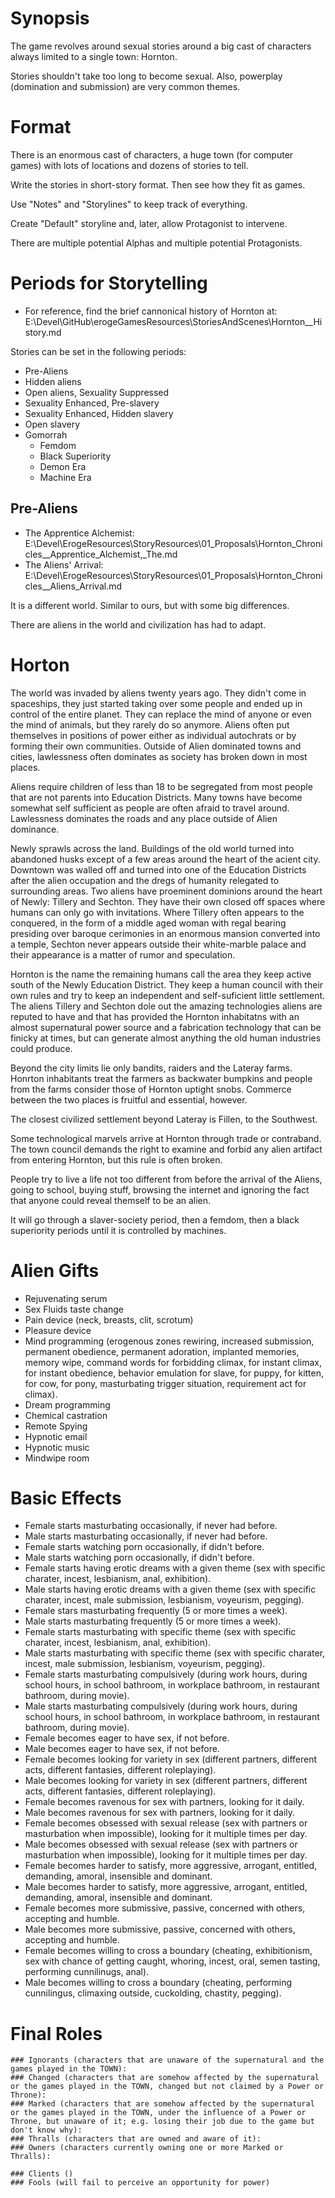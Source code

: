 # Synopsis
The game revolves around sexual stories around a big cast of characters always limited to a single town: Hornton.

Stories shouldn't take too long to become sexual. Also, powerplay (domination and submission) are very common themes.

# Format
There is an enormous cast of characters, a huge town (for computer games) with lots of locations and dozens of stories to tell.

Write the stories in short-story format. Then see how they fit as games.

Use "Notes" and "Storylines" to keep track of everything.

Create "Default" storyline and, later, allow Protagonist to intervene.

There are multiple potential Alphas and multiple potential Protagonists.

# Periods for Storytelling
- For reference, find the brief cannonical history of Hornton at: E:\Devel\GitHub\erogeGamesResources\StoriesAndScenes\Hornton__History.md

Stories can be set in the following periods:
* Pre-Aliens
* Hidden aliens
* Open aliens, Sexuality Suppressed
* Sexuality Enhanced, Pre-slavery
* Sexuality Enhanced, Hidden slavery
* Open slavery
* Gomorrah
    * Femdom
    * Black Superiority
    * Demon Era
    * Machine Era

## Pre-Aliens
- The Apprentice Alchemist: E:\Devel\ErogeResources\StoryResources\01_Proposals\Hornton_Chronicles__Apprentice_Alchemist,_The.md
- The Aliens' Arrival: E:\Devel\ErogeResources\StoryResources\01_Proposals\Hornton_Chronicles__Aliens_Arrival.md



It is a different world. Similar to ours, but with some big differences.

There are aliens in the world and civilization has had to adapt.



# Horton
The world was invaded by aliens twenty years ago. They didn't come in spaceships, they just started taking over some people and ended up in control of the entire planet. They can replace the mind of anyone or even the mind of animals, but they rarely do so anymore. Aliens often put themselves in positions of power either as individual autochrats or by forming their own communities. Outside of Alien dominated towns and cities, lawlessness often dominates as society has broken down in most places.

Aliens require children of less than 18 to be segregated from most people that are not parents into Education Districts. Many towns have become somewhat self sufficient as people are often afraid to travel around. Lawlessness dominates the roads and any place outside of Alien dominance.

Newly sprawls across the land. Buildings of the old world turned into abandoned husks except of a few areas around the heart of the acient city. Downtown was walled off and turned into one of the Education Districts after the alien occupation and the dregs of humanity relegated to surrounding areas. Two aliens have proeminent dominions around the heart of Newly: Tillery and Sechton. They have their own closed off spaces where humans can only go with invitations. Where Tillery often appears to the conquered, in the form of a middle aged woman with regal bearing presiding over baroque cerimonies in an enormous mansion converted into a temple, Sechton never appears outside their white-marble palace and their appearance is a matter of rumor and speculation.

Hornton is the name the remaining humans call the area they keep active south of the Newly Education District. They keep a human council with their own rules and try to keep an independent and self-suficient little settlement. The aliens Tillery and Sechton dole out the amazing technologies aliens are reputed to have and that has provided the Hornton inhabitatns with an almost supernatural power source and a fabrication technology that can be finicky at times, but can generate almost anything the old human industries could produce.

Beyond the city limits lie only bandits, raiders and the Lateray farms. Honrton inhabitants treat the farmers as backwater bumpkins and people from the farms consider those of Hornton uptight snobs. Commerce between the two places is fruitful and essential, however.

The closest civilized settlement beyond Lateray is Fillen, to the Southwest.

Some technological marvels arrive at Hornton through trade or contraband. The town council demands the right to examine and forbid any alien artifact from entering Hornton, but this rule is often broken.

People try to live a life not too different from before the arrival of the Aliens, going to school, buying stuff, browsing the internet and ignoring the fact that anyone could reveal themself to be an alien.

It will go through a slaver-society period, then a femdom, then a black superiority periods until it is controlled by machines.

# Alien Gifts
- Rejuvenating serum
- Sex Fluids taste change
- Pain device (neck, breasts, clit, scrotum)
- Pleasure device
- Mind programming (erogenous zones rewiring, increased submission, permanent obedience, permanent adoration, implanted memories, memory wipe, command words for forbidding climax, for instant climax, for instant obedience, behavior emulation for slave, for puppy, for kitten, for cow, for pony, masturbating trigger situation, requirement act for climax).
- Dream programming
- Chemical castration
- Remote Spying
- Hypnotic email
- Hypnotic music
- Mindwipe room

# Basic Effects
- Female starts masturbating occasionally, if never had before.
- Male starts masturbating occasionally, if never had before.
- Female starts watching porn occasionally, if didn't before.
- Male starts watching porn occasionally, if didn't before.
- Female starts having erotic dreams with a given theme (sex with specific charater, incest, lesbianism, anal, exhibition).
- Male starts having erotic dreams with a given theme (sex with specific charater, incest, male submission, lesbianism, voyeurism, pegging).
- Female stars masturbating frequently (5 or more times a week).
- Male starts masturbating frequently (5 or more times a week).
- Female starts masturbating with specific theme (sex with specific charater, incest, lesbianism, anal, exhibition).
- Male starts masturbating with specific theme (sex with specific charater, incest, male submission, lesbianism, voyeurism, pegging).
- Female starts masturbating compulsively (during work hours, during school hours, in school bathroom, in workplace bathroom, in restaurant bathroom, during movie).
- Male starts masturbating compulsively (during work hours, during school hours, in school bathroom, in workplace bathroom, in restaurant bathroom, during movie).
- Female becomes eager to have sex, if not before.
- Male becomes eager to have sex, if not before.
- Female becomes looking for variety in sex (different partners, different acts, different fantasies, different roleplaying).
- Male becomes looking for variety in sex (different partners, different acts, different fantasies, different roleplaying).
- Female becomes ravenous for sex with partners, looking for it daily.
- Male becomes ravenous for sex with partners, looking for it daily.
- Female becomes obsessed with sexual release (sex with partners or masturbation when impossible), looking for it multiple times per day.
- Male becomes obsessed with sexual release (sex with partners or masturbation when impossible), looking for it multiple times per day.
- Female becomes harder to satisfy, more aggressive, arrogant, entitled, demanding, amoral, insensible and dominant.
- Male becomes harder to satisfy, more aggressive, arrogant, entitled, demanding, amoral, insensible and dominant.
- Female becomes more submissive, passive, concerned with others, accepting and humble.
- Male becomes more submissive, passive, concerned with others, accepting and humble.
- Female becomes willing to cross a boundary (cheating, exhibitionism, sex with chance of getting caught, whoring, incest, oral, semen tasting, performing cunnilinugs, anal).
- Male becomes willing to cross a boundary (cheating, performing cunnilingus, climaxing outside, cuckolding, chastity, pegging).



# Final Roles
    ### Ignorants (characters that are unaware of the supernatural and the games played in the TOWN):
    ### Changed (characters that are somehow affected by the supernatural or the games played in the TOWN, changed but not claimed by a Power or Throne):
    ### Marked (characters that are somehow affected by the supernatural or the games played in the TOWN, under the influence of a Power or Throne, but unaware of it; e.g. losing their job due to the game but don't know why):
    ### Thralls (characters that are owned and aware of it):
    ### Owners (characters currently owning one or more Marked or Thralls):

    ### Clients ()
    ### Fools (will fail to perceive an opportunity for power)
